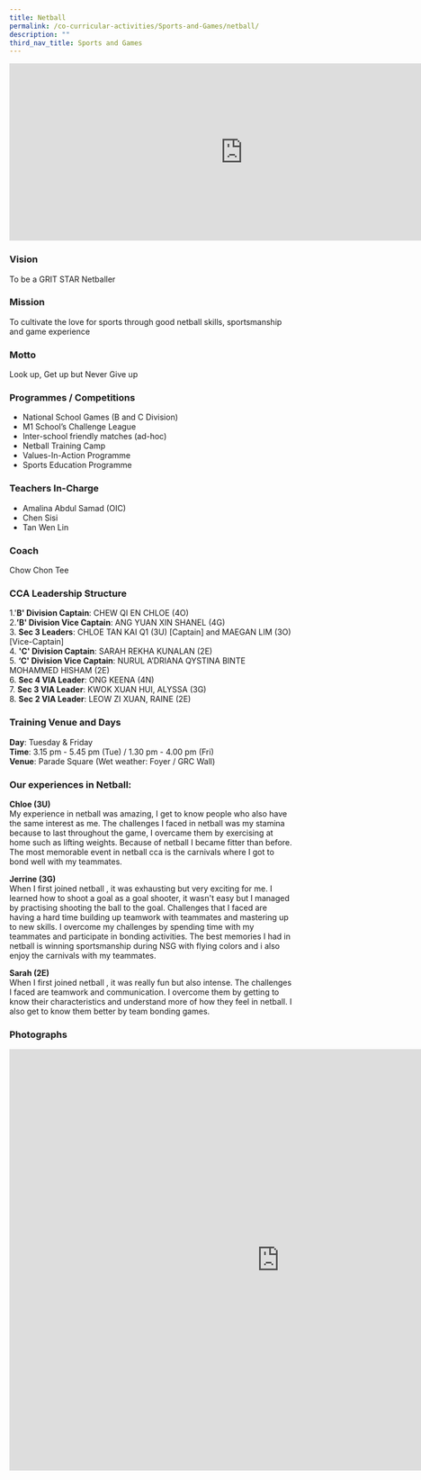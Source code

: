 ```yaml
---
title: Netball
permalink: /co-curricular-activities/Sports-and-Games/netball/
description: ""
third_nav_title: Sports and Games
---
```

<center><iframe width="830" height="315" src="https://www.youtube.com/embed/fAFZYFNQFQw" title="2022 Netball Open House" frameborder="0" allow="accelerometer; autoplay; clipboard-write; encrypted-media; gyroscope; picture-in-picture" allowfullscreen=""></iframe></center>



### Vision
To be a GRIT STAR Netballer

### Mission
To cultivate the love for sports through good netball skills, sportsmanship and game experience

### Motto
Look up, Get up but Never Give up

### Programmes / Competitions

*   National School Games (B and C Division)
*   M1 School’s Challenge League
*   Inter-school friendly matches (ad-hoc)
*   Netball Training Camp
*   Values-In-Action Programme
*   Sports Education Programme&nbsp;


### Teachers In-Charge
*   Amalina Abdul Samad (OIC)
*   Chen Sisi
*   Tan Wen Lin

### Coach
Chow Chon Tee

### CCA Leadership Structure

1.'**B' Division Captain**: CHEW QI EN CHLOE (4O)  
2.**’B' Division Vice Captain**: ANG YUAN XIN SHANEL (4G)  
3. **Sec 3 Leaders**: CHLOE TAN KAI Q1 (3U) [Captain] and MAEGAN LIM (3O) [Vice-Captain]  
4. **'C' Division Captain**: SARAH REKHA KUNALAN (2E)  
5. **‘C' Division Vice Captain**: NURUL A’DRIANA QYSTINA BINTE MOHAMMED HISHAM (2E)  
6. **Sec 4 VIA Leader**: ONG KEENA (4N)  
7. **Sec 3 VIA Leader**: KWOK XUAN HUI, ALYSSA (3G)  
8. **Sec 2 VIA Leader**: LEOW ZI XUAN, RAINE (2E)


### Training Venue and Days
**Day**: Tuesday &amp; Friday  
**Time**: 3.15 pm - 5.45 pm (Tue) / 1.30 pm - 4.00 pm (Fri)  
**Venue**: Parade Square (Wet weather: Foyer / GRC Wall)


### Our experiences in Netball:
**Chloe (3U)**   
My experience in netball was amazing, I get to know people who also have the same interest as me. The challenges I faced in netball was my stamina because to last throughout the game, I overcame them by exercising at home such as lifting weights. Because of netball I became fitter than before. The most memorable event in netball cca is the carnivals where I got to bond well with my teammates.

**Jerrine (3G)**  
When I first joined netball , it was exhausting but very exciting for me. I learned how to shoot a goal as a goal shooter, it wasn't easy but I managed by practising shooting the ball to the goal. Challenges that I faced are having a hard time building up teamwork with teammates and mastering up to new skills. I overcome my challenges by spending time with my teammates and participate in bonding activities. The best memories I had in netball is winning sportsmanship during NSG with flying colors and i also enjoy the carnivals with my teammates.

**Sarah (2E)**  
 When I first joined netball , it was really fun but also intense. The challenges I faced are teamwork and communication. I overcome them by getting to know their characteristics and understand more of how they feel in netball. I also get to know them better by team bonding games. 




### Photographs

<iframe src="https://docs.google.com/presentation/d/e/2PACX-1vQF5csILTYimWSvJThr_WmNrTlWEZuAof4xpUiIGWylOt7xIoVPnxzphVLHWU-wMUgGpiXlSU30l4ru/embed?start=true&amp;loop=true&amp;delayms=3000" frameborder="0" width="960" height="749" allowfullscreen="true"></iframe>